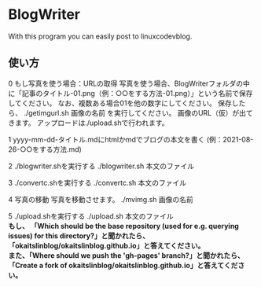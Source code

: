 # BlogWriter
With this program you can easily post to linuxcodevblog.
## 使い方
0 もし写真を使う場合：URLの取得
写真を使う場合、BlogWriterフォルダの中に「記事のタイトル-01.png（例：○○をする方法-01.png）」という名前で保存してください。
なお、複数ある場合01を他の数字にしてください。
保存したら、
./getimgurl.sh 画像の名前
を実行してください。
画像のURL（仮）が出てきます。
アップロードは./upload.shで行われます。

1 yyyy-mm-dd-タイトル.mdにhtmlかmdでブログの本文を書く
(例：2021-08-26-○○をする方法.md)

2 ./blogwriter.shを実行する
./blogwriter.sh 本文のファイル

3 ./convertc.shを実行する
./convertc.sh 本文のファイル

4 写真の移動
写真を移動させます。
./mvimg.sh 画像の名前

5 ./upload.shを実行する
./upload.sh 本文のファイル<br>
<b>もし、 「Which should be the base repository (used for e.g. querying issues) for this directory?」と聞かれたら、「okaitslinblog/okaitslinblog.github.io」と答えてください。<br>
また、「Where should we push the 'gh-pages' branch?」と聞かれたら、「Create a fork of okaitslinblog/okaitslinblog.github.io」と答えてください。<br></b>
